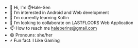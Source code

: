 - 👋 Hi, I’m @Hale-Sen
- 👀 I’m interested in Android and Web development
- 🌱 I’m currently learning Kotlin
- 💞️ I’m looking to collaborate on LASTFLOORS Web Application
- 📫 How to reach me haleberins@gmail.com
- 😄 Pronouns: she/her
- ⚡ Fun fact: I Like Gaming

<!---
Hale-Sen/Hale-Sen is a ✨ special ✨ repository because its `README.md` (this file) appears on your GitHub profile.
You can click the Preview link to take a look at your changes.
--->
